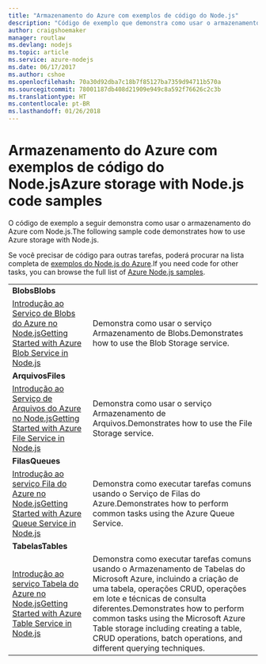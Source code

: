 ```yaml
---
title: "Armazenamento do Azure com exemplos de código do Node.js"
description: "Código de exemplo que demonstra como usar o armazenamento do Azure com Node.js."
author: craigshoemaker
manager: routlaw
ms.devlang: nodejs
ms.topic: article
ms.service: azure-nodejs
ms.date: 06/17/2017
ms.author: cshoe
ms.openlocfilehash: 70a30d92dba7c18b7f85127ba7359d94711b570a
ms.sourcegitcommit: 78001187db408d21909e949c8a592f76626c2c3b
ms.translationtype: HT
ms.contentlocale: pt-BR
ms.lasthandoff: 01/26/2018
---
```

# <a name="azure-storage-with-nodejs-code-samples"></a><span data-ttu-id="9cc5a-103">Armazenamento do Azure com exemplos de código do Node.js</span><span class="sxs-lookup"><span data-stu-id="9cc5a-103">Azure storage with Node.js code samples</span></span>

<span data-ttu-id="9cc5a-104">O código de exemplo a seguir demonstra como usar o armazenamento do Azure com Node.js.</span><span class="sxs-lookup"><span data-stu-id="9cc5a-104">The following sample code demonstrates how to use Azure storage with Node.js.</span></span>

<span data-ttu-id="9cc5a-105">Se você precisar de código para outras tarefas, poderá procurar na lista completa de [exemplos do Node.js do Azure](https://azure.microsoft.com/resources/samples/?term=nodejs).</span><span class="sxs-lookup"><span data-stu-id="9cc5a-105">If you need code for other tasks, you can browse the full list of [Azure Node.js samples](https://azure.microsoft.com/resources/samples/?term=nodejs).</span></span>


| | |
|---|---|
| <span data-ttu-id="9cc5a-106">**Blobs**</span><span class="sxs-lookup"><span data-stu-id="9cc5a-106">**Blobs**</span></span> ||
| [<span data-ttu-id="9cc5a-107">Introdução ao Serviço de Blobs do Azure no Node.js</span><span class="sxs-lookup"><span data-stu-id="9cc5a-107">Getting Started with Azure Blob Service in Node.js</span></span>](https://github.com/Azure-Samples/storage-blob-node-getting-started) | <span data-ttu-id="9cc5a-108">Demonstra como usar o serviço Armazenamento de Blobs.</span><span class="sxs-lookup"><span data-stu-id="9cc5a-108">Demonstrates how to use the Blob Storage service.</span></span> |
| <span data-ttu-id="9cc5a-109">**Arquivos**</span><span class="sxs-lookup"><span data-stu-id="9cc5a-109">**Files**</span></span> ||
| [<span data-ttu-id="9cc5a-110">Introdução ao Serviço de Arquivos do Azure no Node.js</span><span class="sxs-lookup"><span data-stu-id="9cc5a-110">Getting Started with Azure File Service in Node.js</span></span>](https://azure.microsoft.com/resources/samples/storage-file-node-getting-started/) | <span data-ttu-id="9cc5a-111">Demonstra como usar o serviço Armazenamento de Arquivos.</span><span class="sxs-lookup"><span data-stu-id="9cc5a-111">Demonstrates how to use the File Storage service.</span></span> |
| <span data-ttu-id="9cc5a-112">**Filas**</span><span class="sxs-lookup"><span data-stu-id="9cc5a-112">**Queues**</span></span> ||
| [<span data-ttu-id="9cc5a-113">Introdução ao serviço Fila do Azure no Node.js</span><span class="sxs-lookup"><span data-stu-id="9cc5a-113">Getting Started with Azure Queue Service in Node.js</span></span>](https://azure.microsoft.com/resources/samples/storage-queue-node-getting-started/) | <span data-ttu-id="9cc5a-114">Demonstra como executar tarefas comuns usando o Serviço de Filas do Azure.</span><span class="sxs-lookup"><span data-stu-id="9cc5a-114">Demonstrates how to perform common tasks using the Azure Queue Service.</span></span> |
| <span data-ttu-id="9cc5a-115">**Tabelas**</span><span class="sxs-lookup"><span data-stu-id="9cc5a-115">**Tables**</span></span> ||
| [<span data-ttu-id="9cc5a-116">Introdução ao serviço Tabela do Azure no Node.js</span><span class="sxs-lookup"><span data-stu-id="9cc5a-116">Getting Started with Azure Table Service in Node.js</span></span>](https://azure.microsoft.com/resources/samples/storage-table-node-getting-started/) | <span data-ttu-id="9cc5a-117">Demonstra como executar tarefas comuns usando o Armazenamento de Tabelas do Microsoft Azure, incluindo a criação de uma tabela, operações CRUD, operações em lote e técnicas de consulta diferentes.</span><span class="sxs-lookup"><span data-stu-id="9cc5a-117">Demonstrates how to perform common tasks using the Microsoft Azure Table storage including creating a table, CRUD operations, batch operations, and different querying techniques.</span></span> |
